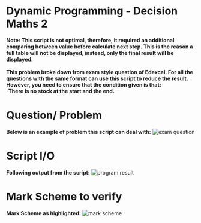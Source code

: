 # Dynamic Programming - Decision Maths 2
**Note: This script is not optimal, therefore, it required an additional comparing between value before calculate next step. This is the reason a full table will not be displayed, instead, only the final result will be displayed.**</br></br>
**This problem broke down from exam style question of Edexcel. For all the questions with the same format can use this script to reduce the result. However, you need to ensure that the condition given is that:**</br>
**-There is no stock at the start and the end.**</br>
# Question/ Problem
**Below is an example of problem this script can deal with:**
![exam question](https://user-images.githubusercontent.com/80685605/152623955-d1ca8e4c-f0a8-483a-8843-96cc888d86cd.png)
# Script I/O
**Following output from the script:**
![program result](https://user-images.githubusercontent.com/80685605/152624110-0c6d297b-31a4-4718-9ddb-ce9308f10084.png)
# Mark Scheme to verify
**Mark Scheme as highlighted:**
![mark scheme](https://user-images.githubusercontent.com/80685605/152624114-eaee1cd4-73c6-44c0-be18-f9371e6adbc7.png)
